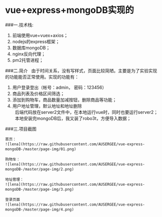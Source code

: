 
# vue+express+mongoDB实现的

###一.技术栈:
  1. 前端使用vue+vuex+axios；
  2. nodejs的express框架；
  3. 数据库mongoDB；
  4. nginx反向代理；
  5. pm2托管进程；
  
  
###二.简介
  &nbsp;&nbsp;由于时间关系，没有写样式，页面比较简陋。主要是为了实验实现的功能能否正常使用。实现的功能有：
  1. 用户登录登出（帐号：admin， 密码：123456）
  2. 商品列表及价格区间筛选；
  3. 添加到购物车，商品数量加减按钮，删除商品等功能；
  4. 用户地址管理，默认地址和地址删除  
  &nbsp;&nbsp;后端代码放在server2文件中，在本地运行vue时，同时也要运行server2；
  &nbsp;&nbsp;本地安装完mongoDB后，我又装了robo3t，方便导入数据；
  
  
 ###三.项目截图  
 
    首页：
    ![lena](https://raw.githubusercontent.com/AUSERGEE/vue-express-mongoDB-/master/page-img/01.png)  
    
    购物车：
    ![lena](https://raw.githubusercontent.com/AUSERGEE/vue-express-mongoDB-/master/page-img/2.png)  
    
    地址管理：
    ![lena](https://raw.githubusercontent.com/AUSERGEE/vue-express-mongoDB-/master/page-img/3.png)  
    
    登录页面
    ![lena](https://raw.githubusercontent.com/AUSERGEE/vue-express-mongoDB-/master/page-img/4.png)  
    
 
  




